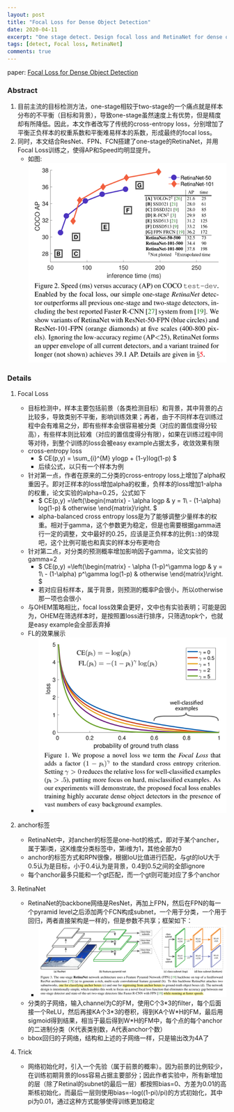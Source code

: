 ```yaml
---
layout: post
title: "Focal Loss for Dense Object Detection"
date: 2020-04-11
excerpt: "One stage detect. Design focal loss and RetinaNet for dense object detection"
tags: [detect, Focal loss, RetinaNet]
comments: true
---
```


paper: [Focal Loss for Dense Object Detection](http://openaccess.thecvf.com/content_ICCV_2017/papers/Lin_Focal_Loss_for_ICCV_2017_paper.pdf)

### Abstract
1. 目前主流的目标检测方法，one-stage相较于two-stage的一个痛点就是样本分布的不平衡（目标和背景），导致one-stage虽然速度上有优势，但是精度却有所降低。因此，本文作者改写了传统的cross-entropy loss，分别增加了平衡正负样本的权重系数和平衡难易样本的系数，形成最终的focal loss。
2. 同时，本文结合ResNet、FPN、FCN搭建了one-stage的RetinaNet，并用Focal Loss训练之，使得AP和Speed均明显提升。
    * 如图: ![RetinaNet Speed&Accuracy](../assets/attachments/det/det4_RetinaNet_FL_result.png)

### Details
1. Focal Loss
    * 目标检测中，样本主要包括前景（各类检测目标）和背景，其中背景的占比较多，导致类别不平衡，影响训练效果；再者，由于不同样本在训练过程中会有难易之分，即有些样本会很容易被分类（对应的置信度得分较高），有些样本则比较难（对应的置信度得分有限），如果在训练过程中同等对待，到整个训练的loss会被easy example占据太多，收敛效果有限
    * cross-entropy loss
        * $ CE(p,y) = \sum_{i}^{M} ylogp + (1-y)log(1-p) $
        * 后续公式，以只有一个样本为例
    * 针对第一点，作者在原来的二分类的cross-entropy loss上增加了alpha权重因子。即对正样本的loss增加alpha的权重，负样本的loss增加1-alpha的权重，论文实验的alpha=0.25，公式如下
        * $ CE(p,y) =\left\{\begin{matrix} - \alpha logp & y = 1\\ - (1-\alpha) log(1-p) & otherwise \end{matrix}\right. $
        * alpha-balanced cross entropy loss是为了能够调整少量样本的权重。相对于gamma，这个参数更为稳定，但是也需要根据gamma进行一定的调整，文中最好的0.25，应该是正负样本的比例`1:3`的体现吧，这个比例可能也和真实的样本分布更吻合
    * 针对第二点，对分类的预测概率增加影响因子gamma，论文实验的gamma=2
        * $ CE(p,y) =\left\{\begin{matrix} - \alpha (1-p)^\gamma logp & y = 1\\ - (1-\alpha) p^\gamma log(1-p) & otherwise \end{matrix}\right. $
        * 若对应目标样本，属于背景，则预测的概率P会很小，所以otherwise那一项也会很小
    * 与OHEM策略相比，focal loss效果会更好，文中也有实验表明；可能是因为，OHEM在筛选样本时，是按照置loss进行排序，只筛选topk个，也就是easy example会全部丢弃掉
    * FL的效果展示
        * ![FL对难易样本的影响](../assets/attachments/det/det4_RetinaNet_FL_analysize.png)

2. anchor标签
    * RetinaNet中，对ancher的标签是one-hot的格式，即对于某个ancher，属于第i类，这K维度分类标签中，第i维为1，其他全部为0
    * anchor的标签方式和RPN很像，根据IoU比值进行匹配，与gt的IoU大于0.5认为是目标，小于0.4认为是背景，0.4到0.5之间的全部ignore
    * 每个anchor最多只能和一个gt匹配，而一个gt则可能对应了多个anchor

3. RetinaNet
    * RetinaNet的backbone网络是ResNet，再加上FPN，然后在FPN的每一个pyramid level之后添加两个FCN构成subnet，一个用于分类，一个用于回归，两者直接架构是一样的，但是参数不共享；框架如下：
        * ![RetinaNet architecture](../assets/attachments/det/det4_RetinaNet_FL_architecture.png)
    * 分类的子网络，输入channel为C的FM，使用C个3\*3的filter，每个后面接一个ReLU，然后再接KA个3\*3的卷积，得到KA个W\*H的FM，最后用sigmoid得到结果，相当于最后得到W\*H的FM中，每个点的每个anchor的二进制分类（K代表类别数，A代表anchor个数）
    * bbox回归的子网络，结构和上述的子网络一样，只是输出改为4A了

4. Trick
    * 网络初始化时，引入一个先验（属于前景的概率）。因为前景的比例较少，在训练初期背景的loss容易占据主要部分；因此作者实验中，所有新增加的层（除了Retinal的subnet的最后一层）都按照bias=0、方差为0.01的高斯核初始化，而最后一层则使用bias=-log((1-pi)/pi)的方式初始化，其中pi为0.01，通过这种方式能够使得训练更加稳定

